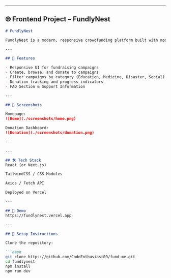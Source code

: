 
---

## 🌐 **Frontend Project – FundlyNest**

```markdown
# FundlyNest

FundlyNest is a modern, responsive crowdfunding platform built with modern frontend technologies.

---

## 🌟 Features

- Responsive UI for fundraising campaigns
- Create, browse, and donate to campaigns
- Filter campaigns by category (Education, Medicine, Disaster, Social)
- Donation tracking and progress indicators
- FAQ Section & Support Information

---

## 📸 Screenshots

Homepage:
![Home](./screenshots/home.png)

Donation Dashboard:
![Donation](./screenshots/donation.png)

---

---

## 🛠️ Tech Stack
React (or Next.js)

TailwindCSS / CSS Modules

Axios / Fetch API

Deployed on Vercel

---

## 📌 Demo
https://fundlynest.vercel.app

---

## 🚀 Setup Instructions

Clone the repository:

```bash
git clone https://github.com/CodeEnthusiast09/fund-me.git
cd fundlynest
npm install
npm run dev
